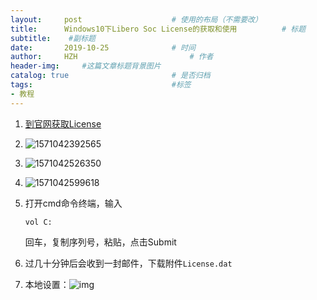 ```yaml
---
layout:     post   				    # 使用的布局（不需要改）
title:      Windows10下Libero Soc License的获取和使用			# 标题 
subtitle:    #副标题
date:       2019-10-25 				# 时间
author:     HZH 						# 作者
header-img:  	#这篇文章标题背景图片
catalog: true 						# 是否归档
tags:								#标签
- 教程
---
```




1. [到官网获取License](https://www.microsemi.com/product-directory/design-resources/1711-licensing)

2. ![1571042392565](https://upload.cc/i1/2019/10/14/sAlPLw.png)

3. ![1571042526350](https://upload.cc/i1/2019/10/14/thWLVx.png)

4. ![1571042599618](https://upload.cc/i1/2019/10/14/cOIjmX.png)

5. 打开cmd命令终端，输入

   ```
   vol C:
   ```

   回车，复制序列号，粘贴，点击Submit

6. 过几十分钟后会收到一封邮件，下载附件`License.dat`

7. 本地设置：![img](https://upload.cc/i1/2019/10/30/0uCgJb.jpg)

